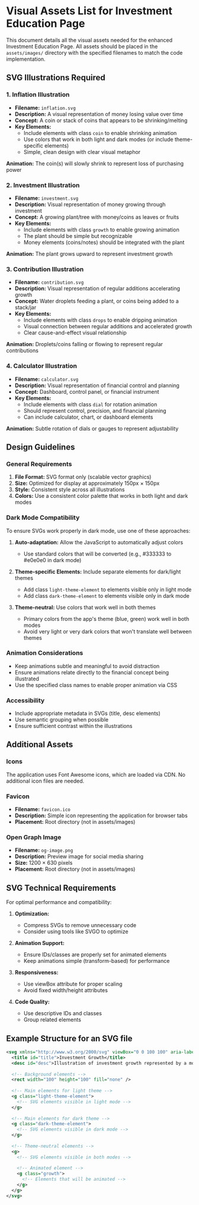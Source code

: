# Visual Assets List for Investment Education Page

This document details all the visual assets needed for the enhanced Investment Education Page. All assets should be placed in the `assets/images/` directory with the specified filenames to match the code implementation.

## SVG Illustrations Required

### 1. Inflation Illustration
- **Filename:** `inflation.svg`
- **Description:** A visual representation of money losing value over time
- **Concept:** A coin or stack of coins that appears to be shrinking/melting
- **Key Elements:**
  - Include elements with class `coin` to enable shrinking animation
  - Use colors that work in both light and dark modes (or include theme-specific elements)
  - Simple, clean design with clear visual metaphor
  
**Animation:** The coin(s) will slowly shrink to represent loss of purchasing power

### 2. Investment Illustration
- **Filename:** `investment.svg`
- **Description:** Visual representation of money growing through investment
- **Concept:** A growing plant/tree with money/coins as leaves or fruits
- **Key Elements:**
  - Include elements with class `growth` to enable growing animation
  - The plant should be simple but recognizable
  - Money elements (coins/notes) should be integrated with the plant
  
**Animation:** The plant grows upward to represent investment growth

### 3. Contribution Illustration
- **Filename:** `contribution.svg`
- **Description:** Visual representation of regular additions accelerating growth
- **Concept:** Water droplets feeding a plant, or coins being added to a stack/jar
- **Key Elements:**
  - Include elements with class `drops` to enable dripping animation
  - Visual connection between regular additions and accelerated growth
  - Clear cause-and-effect visual relationship
  
**Animation:** Droplets/coins falling or flowing to represent regular contributions

### 4. Calculator Illustration
- **Filename:** `calculator.svg`
- **Description:** Visual representation of financial control and planning
- **Concept:** Dashboard, control panel, or financial instrument
- **Key Elements:**
  - Include elements with class `dial` for rotation animation
  - Should represent control, precision, and financial planning
  - Can include calculator, chart, or dashboard elements
  
**Animation:** Subtle rotation of dials or gauges to represent adjustability

## Design Guidelines

### General Requirements
1. **File Format:** SVG format only (scalable vector graphics)
2. **Size:** Optimized for display at approximately 150px × 150px
3. **Style:** Consistent style across all illustrations
4. **Colors:** Use a consistent color palette that works in both light and dark modes

### Dark Mode Compatibility
To ensure SVGs work properly in dark mode, use one of these approaches:

1. **Auto-adaptation:** Allow the JavaScript to automatically adjust colors
   - Use standard colors that will be converted (e.g., #333333 to #e0e0e0 in dark mode)

2. **Theme-specific Elements:** Include separate elements for dark/light themes
   - Add class `light-theme-element` to elements visible only in light mode
   - Add class `dark-theme-element` to elements visible only in dark mode

3. **Theme-neutral:** Use colors that work well in both themes
   - Primary colors from the app's theme (blue, green) work well in both modes
   - Avoid very light or very dark colors that won't translate well between themes

### Animation Considerations
- Keep animations subtle and meaningful to avoid distraction
- Ensure animations relate directly to the financial concept being illustrated
- Use the specified class names to enable proper animation via CSS

### Accessibility
- Include appropriate metadata in SVGs (title, desc elements)
- Use semantic grouping when possible
- Ensure sufficient contrast within the illustrations

## Additional Assets

### Icons
The application uses Font Awesome icons, which are loaded via CDN. No additional icon files are needed.

### Favicon
- **Filename:** `favicon.ico`
- **Description:** Simple icon representing the application for browser tabs
- **Placement:** Root directory (not in assets/images)

### Open Graph Image
- **Filename:** `og-image.png`
- **Description:** Preview image for social media sharing
- **Size:** 1200 × 630 pixels
- **Placement:** Root directory (not in assets/images)

## SVG Technical Requirements

For optimal performance and compatibility:

1. **Optimization:**
   - Compress SVGs to remove unnecessary code
   - Consider using tools like SVGO to optimize

2. **Animation Support:**
   - Ensure IDs/classes are properly set for animated elements
   - Keep animations simple (transform-based) for performance

3. **Responsiveness:**
   - Use viewBox attribute for proper scaling
   - Avoid fixed width/height attributes

4. **Code Quality:**
   - Use descriptive IDs and classes
   - Group related elements

## Example Structure for an SVG file

```xml
<svg xmlns="http://www.w3.org/2000/svg" viewBox="0 0 100 100" aria-labelledby="title desc">
  <title id="title">Investment Growth</title>
  <desc id="desc">Illustration of investment growth represented by a money tree</desc>
  
  <!-- Background elements -->
  <rect width="100" height="100" fill="none" />
  
  <!-- Main elements for light theme -->
  <g class="light-theme-element">
    <!-- SVG elements visible in light mode -->
  </g>
  
  <!-- Main elements for dark theme -->
  <g class="dark-theme-element">
    <!-- SVG elements visible in dark mode -->
  </g>
  
  <!-- Theme-neutral elements -->
  <g>
    <!-- SVG elements visible in both modes -->
    
    <!-- Animated element -->
    <g class="growth">
      <!-- Elements that will be animated -->
    </g>
  </g>
</svg>
```